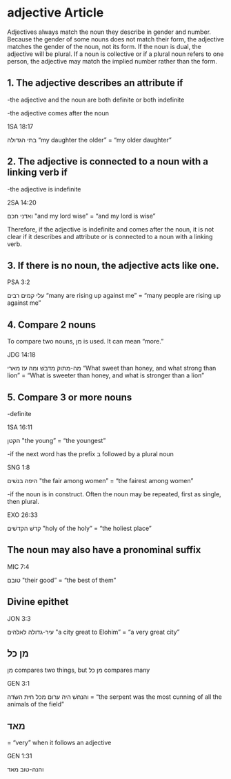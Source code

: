 # adjective Article
Adjectives always match the noun they describe in gender and number. Because the gender of some nouns does not match their form, the adjective matches the gender of the noun, not its form. If the noun is dual, the adjective will be plural. If a noun is collective or if a plural noun refers to one person, the adjective may match the implied number rather than the form. 

## 1. The adjective describes an attribute if 
-the adjective and the noun are both definite or both indefinite

-the adjective comes after the noun

1SA 18:17 

בתי הגדולה	“my daughter the older” = “my older daughter”

## 2. The adjective is connected to a noun with a linking verb if
-the adjective is indefinite

2SA 14:20

ואדני חכם "and my lord wise” = “and my lord is wise”

Therefore, if the adjective is indefinite and comes after the noun, it is not clear if it describes and attribute or is connected to a noun with a linking verb.

## 3. If there is no noun, the adjective acts like one. 
PSA 3:2

עלי קמים רבים “many are rising up against me” = “many people are rising up against me”

## 4. Compare 2 nouns
To compare two nouns, מן  is used. It can mean “more.”

JDG 14:18

מה-מתוק מדבשׁ ומה עז מארי  “What sweet than honey, and what strong than lion” = “What is sweeter than honey, and what is stronger than a lion”

## 5. Compare 3 or more nouns
-definite

1SA 16:11

הקטן "the young” = “the youngest”

-if the next word has the prefix ב followed by a plural noun

SNG 1:8 

היפה בנשׁים "the fair among women” = “the fairest among women”

-if the noun is in construct. Often the noun may be repeated, first as single, then plural. 

EXO 26:33

קדשׁ הקדשׁים "holy of the holy” = “the holiest place”

## The noun may also have a pronominal suffix
MIC 7:4

טובם  "their good” = “the best of them”

## Divine epithet 
JON 3:3 

עיר-גדולה לאלהים "a city great to Elohim” = “a very great city”

## מן כל
מן  compares two things, but מן כל compares many 

GEN 3:1 

והנחשׁ היה ערום מכל חיּת השּׂדה = “the serpent was the most cunning of all the animals of the field” 

## מאד 
= “very” when it follows an adjective

GEN 1:31

והנה-טוב מאד 